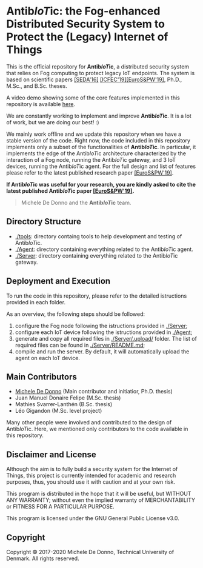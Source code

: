 # Antib*IoT*ic: the Fog-enhanced Distributed Security System to Protect the (Legacy) Internet of Things

This is the official repository for **Antib*IoT*ic**, a distributed security system that relies on Fog computing to protect legacy IoT endpoints. 
The system is based on scientific papers [[SEDA'16]](https://link.springer.com/chapter/10.1007/978-3-319-70578-1_7) [[ICFEC'19]](https://link.springer.com/chapter/10.1007/978-3-319-70578-1_7)[[EuroS&PW'19]](https://ieeexplore.ieee.org/abstract/document/8802381), Ph.D., M.Sc., and B.Sc. theses.

A video demo showing some of the core features implemented in this repository is available [here](https://www.youtube.com/watch?v=xiIKLREo3vY).

We are constantly working to implement and improve **Antib*IoT*ic**. It is a lot of work, but we are doing our best! :)

We mainly work offline and we update this repository when we have a stable version of the code. 
Right now, the code included in this repository implements only a subset of the functionalities of **Antib*IoT*ic**. In particular, it implements the edge of the Antib*IoT*ic architecture characterized by the interaction of a Fog node, running the Antib*IoT*ic gateway, and 3 IoT devices, running the Antib*IoT*ic agent.
For the full design and list of features please refer to the latest published research paper [[EuroS&PW'19]](https://ieeexplore.ieee.org/abstract/document/8802381).

**If Antib*IoT*ic was useful for your research, you are kindly asked to cite the latest published Antib*IoT*ic paper [[EuroS&PW'19]](https://ieeexplore.ieee.org/abstract/document/8802381).**

> Michele De Donno and the **Antib*IoT*ic** team.

## Directory Structure
- [./tools](`./tools`): directory containg tools to help development and testing of Antib*IoT*ic. 
- [./Agent](`./Agent`): directory containing everything related to the Antib*IoT*ic agent.
- [./Server](`./Server`): directory containing everything related to the Antib*IoT*ic gateway.

## Deployment and Execution
To run the code in this repository, please refer to the detailed istructions provided in each folder.

As an overview, the following steps should be followed:
1. configure the Fog node following the istructions provided in [./Server](`./Server`);
2. configure each IoT device following the istructions provided in [./Agent](`./Agent`);
3. generate and copy all required files in [./Server/.upload/](./Server/.upload) folder. The list of required files can be found in [./Server/README.md](./Server/README.md);
4. compile and run the server. By default, it will automatically upload the agent on each IoT device.

## Main Contributors
- [Michele De Donno](https://www.linkedin.com/in/michele-dedonno/) (Main contributor and initiatior, Ph.D. thesis)
- Juan Manuel Donaire Felipe (M.Sc. thesis)
- Mathies Svarrer-Lanthén (B.Sc. thesis)
- Léo Gigandon (M.Sc. level project)

Many other people were involved and contributed to the design of Antib*IoT*ic. 
Here, we mentioned only contributors to the code available in this repository.

## Disclaimer and License
Although the aim is to fully build a security system for the Internet of Things, this project is currently intended for academic and research purposes, thus, you should use it with caution and at your own risk. 

This program is distributed in the hope that it will be useful, but WITHOUT ANY WARRANTY; without even the implied warranty of MERCHANTABILITY or FITNESS FOR A PARTICULAR PURPOSE.

This program is licensed under the GNU General Public License v3.0.

## Copyright
Copyright © 2017-2020 Michele De Donno, Technical University of Denmark.
All rights reserved.
